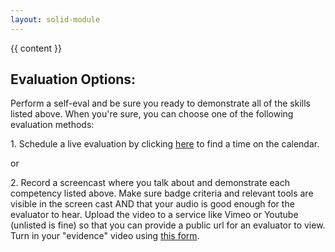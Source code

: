 ```yaml
---
layout: solid-module
---
```

{{ content }}

<h2 id="eval">Evaluation Options:</h2>

<p>Perform a self-eval and be sure you ready to demonstrate all of the skills listed above. When you're sure, you can choose one of the following evaluation methods:</p>

<p>1. Schedule a live evaluation by clicking <a href="https://scheduling.growstrong.io/?badge={{page.badge}}">here</a> to find a time on the calendar.</p>

<p>or</p>

<p>2. Record a screencast where you talk about and demonstrate each competency listed above. Make sure badge criteria and relevant tools are visible in the screen cast AND that your audio is good enough for the evaluator to hear. Upload the video to a service like Vimeo or Youtube (unlisted is fine) so that you can provide a public url for an evaluator to view. Turn in your "evidence" video using <a href="https://async-eval.growstrong.io/?badge={{page.badge}}">this form</a>.</p>